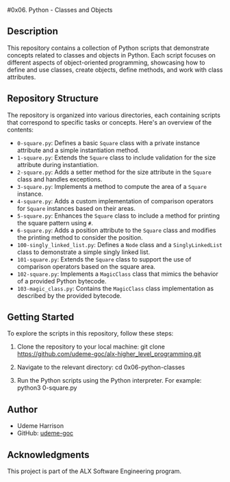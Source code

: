 #0x06. Python - Classes and Objects

## Description
This repository contains a collection of Python scripts that demonstrate concepts related to classes and objects in Python. Each script focuses on different aspects of object-oriented programming, showcasing how to define and use classes, create objects, define methods, and work with class attributes.

## Repository Structure
The repository is organized into various directories, each containing scripts that correspond to specific tasks or concepts. Here's an overview of the contents:

- `0-square.py`: Defines a basic `Square` class with a private instance attribute and a simple instantiation method.
- `1-square.py`: Extends the `Square` class to include validation for the size attribute during instantiation.
- `2-square.py`: Adds a setter method for the size attribute in the `Square` class and handles exceptions.
- `3-square.py`: Implements a method to compute the area of a `Square` instance.
- `4-square.py`: Adds a custom implementation of comparison operators for `Square` instances based on their areas.
- `5-square.py`: Enhances the `Square` class to include a method for printing the square pattern using `#`.
- `6-square.py`: Adds a position attribute to the `Square` class and modifies the printing method to consider the position.
- `100-singly_linked_list.py`: Defines a `Node` class and a `SinglyLinkedList` class to demonstrate a simple singly linked list.
- `101-square.py`: Extends the `Square` class to support the use of comparison operators based on the square area.
- `102-square.py`: Implements a `MagicClass` class that mimics the behavior of a provided Python bytecode.
- `103-magic_class.py`: Contains the `MagicClass` class implementation as described by the provided bytecode.

## Getting Started
To explore the scripts in this repository, follow these steps:

1. Clone the repository to your local machine:
git clone https://github.com/udeme-goc/alx-higher_level_programming.git

2. Navigate to the relevant directory:
cd 0x06-python-classes

3. Run the Python scripts using the Python interpreter. For example:
python3 0-square.py

## Author
- Udeme Harrison
- GitHub: [udeme-goc](https://github.com/udeme-goc)

## Acknowledgments
This project is part of the ALX Software Engineering program.
